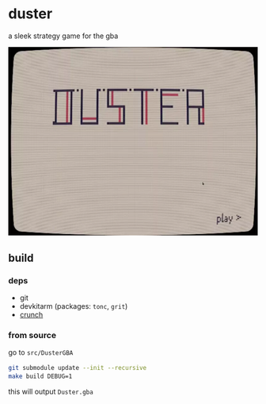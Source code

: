 
# duster

a sleek strategy game for the gba

<img src="media/test6_retro.webp" width="512">

## build

### deps

+ git
+ devkitarm (packages: `tonc`, `grit`)
+ [crunch](https://github.com/redthing1/crunch)

### from source

go to `src/DusterGBA`
```sh
git submodule update --init --recursive
make build DEBUG=1
```

this will output `Duster.gba`